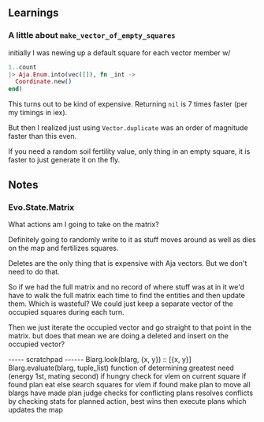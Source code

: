 ## Learnings

### A little about `make_vector_of_empty_squares`
initially I was newing up a default square for each vector member w/
```elixir
1..count
|> Aja.Enum.into(vec([]), fn _int ->
  Coordinate.new()
end)
```
This turns out to be kind of expensive. Returning `nil` is 7 times faster (per my timings in iex).

But then I realized just using `Vector.duplicate` was an order of magnitude faster than this even.

If you need a random soil fertility value, only thing in an empty square, it is faster to just generate it on the fly.

## Notes

### Evo.State.Matrix

What actions am I going to take on the matrix?

Definitely going to randomly write to it as stuff moves around as well as dies on the map and fertilizes squares.

Deletes are the only thing that is expensive with Aja vectors. But we don't need to do that.

So if we had the full matrix and no record of where stuff was at in it we'd have to walk the full matrix each time to find the entities and then update them. Which is wasteful? We could just keep a separate vector of the occupied squares during each turn.

Then we just iterate the occupied vector and go straight to that point in the matrix. but does that mean we are doing a deleted and insert on the occupied vector?


  ----- scratchpad ------
  Blarg.look(blarg, {x, y}) :: [{x, y}]
  Blarg.evaluate(blarg, tuple_list)
    function of determining greatest need (energy 1st, mating second)
    if hungry
      check for vlem on current square
        if found
          plan eat
        else
          search squares for vlem
          if found make plan to move
    all blargs have made plan
    judge checks for conflicting plans resolves conflicts by checking stats for planned action, best wins
    then execute plans which updates the map
